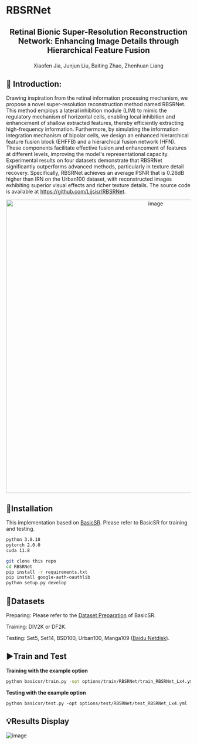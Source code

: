 # RBSRNet

## <p align="center">Retinal Bionic Super-Resolution Reconstruction Network: Enhancing Image Details through Hierarchical Feature Fusion</p>

<p align="center">Xiaofen Jia, Junjun Liu, Baiting Zhao, Zhenhuan Liang</p>

## 📖 Introduction:

Drawing inspiration from the retinal information processing mechanism, we propose a novel super-resolution reconstruction method named RBSRNet. This method employs a lateral inhibition module (LIM) to mimic the regulatory mechanism of horizontal cells, enabling local inhibition and enhancement of shallow extracted features, thereby efficiently extracting high-frequency information. Furthermore, by simulating the information integration mechanism of bipolar cells, we design an enhanced hierarchical feature fusion block (EHFFB) and a hierarchical fusion network (HFN). These components facilitate effective fusion and enhancement of features at different levels, improving the model's representational capacity. Experimental results on four datasets demonstrate that RBSRNet significantly outperforms advanced methods, particularly in texture detail recovery. Specifically, RBSRNet achieves an average PSNR that is 0.26dB higher than IRN on the Urban100 dataset, with reconstructed images exhibiting superior visual effects and richer texture details. The source code is available at https://github.com/Ljjsisr/RBSRNet.

<p align="center"><img width="800" alt="image" src="https://github.com/user-attachments/assets/eddf69b4-32a2-4a2e-aa35-97a31f92c791"></p>


## 🔧Installation

This implementation based on [BasicSR](https://github.com/XPixelGroup/BasicSR). Please refer to BasicSR for training and testing. 

```bash
python 3.8.18
pytorch 2.0.0
cuda 11.8
```

```bash
git clone this repo
cd RBSRNet
pip install -r requirements.txt
pip install google-auth-oauthlib
python setup.py develop
```

## 🎈Datasets

Preparing: Please refer to the [Dataset Preparation](https://github.com/XPixelGroup/BasicSR/blob/master/docs/DatasetPreparation.md) of BasicSR.

Training: DIV2K or DF2K.

Testing: Set5, Set14, BSD100, Urban100, Manga109 ([Baidu Netdisk](https://pan.baidu.com/s/1NF_McRKPgkRjqFCevjWMiQ?pwd=ci78)).

## ▶️Train and Test

**Training with the example option**

```bash
python basicsr/train.py -opt options/train/RBSRNet/train_RBSRNet_Lx4.yml 
```

**Testing with the example option**

```python basicsr/test.py -opt options/test/RBSRNet/test_RBSRNet_Lx4.yml```

## 💡Results Display

![image](https://github.com/user-attachments/assets/8991ecbb-76de-4488-ad5b-40bbbb2836e3)

